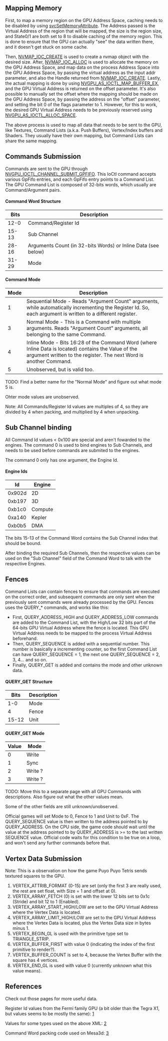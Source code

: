 ## Mapping Memory

First, to map a memory region on the GPU Address Space, caching needs to
be disabled by using
[svcSetMemoryAttribute](SVC#svcSetMemoryAttribute.md##svcSetMemoryAttribute "wikilink").
The Address passed is the Virtual Address of the region that will be
mapped, the size is the region size, and State0/1 are both set to 8 to
disable caching of the memory region. This is done to ensure that the
GPU can actually "see" the data written there, and it doesn't get stuck
on some cache.

Then,
[NVMAP\_IOC\_CREATE](NV%20services#NVMAP%20IOC%20CREATE.md##NVMAP_IOC_CREATE "wikilink")
is used to create a nvmap object with the desired size. After,
[NVMAP\_IOC\_ALLOC](NV%20services#NVMAP%20IOC%20ALLOC.md##NVMAP_IOC_ALLOC "wikilink")
is used to allocate the memory on the GPU Address Space, and map data on
the process Address Space into the GPU Address Space, by passing the
virtual address as the input addr parameter, and also the Handle
returned from
[NVMAP\_IOC\_CREATE](NV%20services#NVMAP%20IOC%20CREATE.md##NVMAP_IOC_CREATE "wikilink").
Lastly, the actual mapping is done by using
[NVGPU\_AS\_IOCTL\_MAP\_BUFFER\_EX](NV%20services#NVGPU%20AS%20IOCTL%20MAP%20BUFFER%20EX.md##NVGPU_AS_IOCTL_MAP_BUFFER_EX "wikilink"),
and the GPU Virtual Address is returned on the offset parameter. It's
also possible to manually set the offset where the mapping should be
made on the GPU Address Space, by passing the address on the "offset"
parameter, and setting the bit 0 of the flags parameter to 1. However,
for this to work, the desired GPU Virtual Address needs to be previously
reserved using
[NVGPU\_AS\_IOCTL\_ALLOC\_SPACE](NV%20services#NVGPU%20AS%20IOCTL%20ALLOC%20SPACE.md##NVGPU_AS_IOCTL_ALLOC_SPACE "wikilink").

The above process is used to map all data that needs to be sent to the
GPU, like Textures, Command Lists (a.k.a. Push Buffers), Vertex/Index
buffers and Shaders. They usually have their own mapping, but Command
Lists can share the same mapping.

## Commands Submission

Commands are sent to the GPU through
[NVGPU\_IOCTL\_CHANNEL\_SUBMIT\_GPFIFO](NV%20services#NVGPU%20IOCTL%20CHANNEL%20SUBMIT%20GPFIFO.md##NVGPU_IOCTL_CHANNEL_SUBMIT_GPFIFO "wikilink").
This IoCtl command accepts various GpFifo entries, and each GpFifo entry
points to a Command List. The GPU Command List is composed of 32-bits
words, which usually are Command/Argument
pairs.

#### Command Word Structure

| Bits  | Description                                                   |
| ----- | ------------------------------------------------------------- |
| 12-0  | Command/Register Id                                           |
| 15-13 | Sub Channel                                                   |
| 28-16 | Arguments Count (in 32-bits Words) or Inline Data (see below) |
| 31-29 | Mode                                                          |

#### Command Mode

| Mode | Description                                                                                                                                                               |
| ---- | ------------------------------------------------------------------------------------------------------------------------------------------------------------------------- |
| 1    | Sequential Mode - Reads "Argument Count" arguments, while automatically incrementing the Register Id. So, each argument is written to a different register.               |
| 3    | Normal Mode - This is a Command with multiple arguments. Reads "Argument Count" arguments, all belonging to the same Command.                                             |
| 4    | Inline Mode - Bits 16:28 of the Command Word (where Inline Data is located) contains the Value of the argument written to the register. The next Word is another Command. |
| 5    | Unobserved, but is valid too.                                                                                                                                             |

TODO: Find a better name for the "Normal Mode" and figure out what mode
5 is.

Ohter mode values are unobserved.

Note: All Commands/Register Id values are multiples of 4, so they are
divided by 4 when packing, and multiplied by 4 when unpacking.

## Sub Channel binding

All Command Id values \< 0x100 are special and aren't fowarded to the
engines. The command 0 is used to bind engines to Sub Channels, and
needs to be used before commands are submited to the engines.

The command 0 only has one argument, the Engine Id.

#### Engine Ids

| Id     | Engine  |
| ------ | ------- |
| 0x902d | 2D      |
| 0xb197 | 3D      |
| 0xb1c0 | Compute |
| 0xa140 | Kepler  |
| 0xb0b5 | DMA     |

The bits 15-13 of the Command Word contains the Sub Channel index that
should be bound.

After binding the required Sub Channels, then the respective values can
be used on the "Sub Channel" field of the Command Word to talk with the
respective Engines.

## Fences

Command Lists can contain fences to ensure that commands are executed on
the correct order, and subsequent commands are only sent when the
previously sent commands were already processed by the GPU. Fences uses
the QUERY\_\* commands, and works like this:

  - First, QUERY\_ADDRESS\_HIGH and QUERY\_ADDRESS\_LOW commands are
    added to the Command List, with the High/Low 32 bits part of the
    64-bits GPU Virtual Address where the fence is located. This GPU
    Virtual Address needs to be mapped to the process Virtual Address
    beforehand.
  - Then, QUERY\_SEQUENCE is added with a sequential number. This number
    is basically a incrementing counter, so the first Command List can
    have QUERY\_SEQUENCE = 1, the next one QUERY\_SEQUENCE = 2, 3, 4...
    and so on.
  - Finally, QUERY\_GET is added and contains the mode and other unknown
    data.

#### QUERY\_GET Structure

| Bits  | Description |
| ----- | ----------- |
| 1-0   | Mode        |
| 4     | Fence       |
| 15-12 | Unit        |

#### QUERY\_GET Mode

| Value | Mode    |
| ----- | ------- |
| 0     | Write   |
| 1     | Sync    |
| 2     | Write ? |
| 3     | Write ? |

TODO: Move this to a separate page with all GPU Commands with
descriptions. Also figure out what the other values mean.

Some of the other fields are still unknown/unobserved.

Official games will set Mode to 0, Fence to 1 and Unit to 0xF. The
QUERY\_SEQUENCE value is then written to the address pointed to by
QUERY\_ADDRESS. On the CPU side, the game code should wait until the
value at the address pointed to by QUERY\_ADDRESS is \>= to the last
written SEQUENCE value. Official code waits for this condition to be
true on a loop, and won't send any further commands before that.

## Vertex Data Submission

Note: This is a observation on how the game Puyo Puyo Tetris sends
textured squares to the GPU.

1.  VERTEX\_ATTRIB\_FORMAT (0-15) are set (only the first 3 are really
    used, the rest are set float, with Size = 1 and offset at 0).
2.  VERTEX\_ARRAY\_FETCH (0) is set with the lower 12 bits set to 0x1c
    (Stride) and bit 12 to 1 (Enabled).
3.  VERTEX\_ARRAY\_START\_HIGH/LOW are set to the GPU Virtual Address
    where the Vertex Data is located.
4.  VERTEX\_ARRAY\_LIMIT\_HIGH/LOW are set to the GPU Virtual Address
    where the Vertex Data is located, plus the Vertex Data size in bytes
    minus 1.
5.  VERTEX\_BEGIN\_GL is used with the primitive type set to
    TRIANGLE\_STRIP.
6.  VERTEX\_BUFFER\_FIRST with value 0 (indicating the index of the
    first primitive to render?).
7.  VERTEX\_BUFFER\_COUNT is set to 4, because the Vertex Buffer with
    the square has 4 vertices.
8.  VERTEX\_END\_GL is used with value 0 (currently unknown what this
    value means).

## References

Check out those pages for more useful data.

Register Id values from the Fermi family GPU (a bit older than the Tegra
X1, but values seems to be mostly the same):
[1](https://github.com/envytools/envytools/blob/master/rnndb/graph/gf100_3d.xml)

Values for some types used on the above XML:
[2](https://github.com/envytools/envytools/blob/master/rnndb/graph/nv_3ddefs.xml)

Command Word packing code used on Mesa3d:
[3](https://cgit.freedesktop.org/mesa/mesa/tree/src/gallium/drivers/nouveau/nvc0/nvc0_winsys.h)
